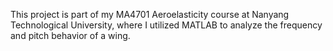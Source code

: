 This project is part of my MA4701 Aeroelasticity course at Nanyang Technological University, where I utilized MATLAB to analyze the frequency and pitch behavior of a wing.
